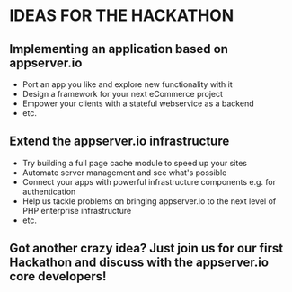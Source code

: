 # IDEAS FOR THE HACKATHON

## Implementing an application based on appserver.io

* Port an app you like and explore new functionality with it
* Design a framework for your next eCommerce project
* Empower your clients with a stateful webservice as a backend
* etc.

## Extend the appserver.io infrastructure

* Try building a full page cache module to speed up your sites
* Automate server management and see what's possible
* Connect your apps with powerful infrastructure components e.g. for authentication
* Help us tackle problems on bringing appserver.io to the next level of PHP enterprise infrastructure
* etc.

## Got another crazy idea? Just join us for our first Hackathon and discuss with the appserver.io core developers!
